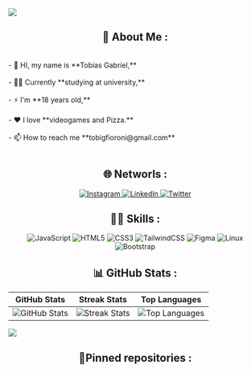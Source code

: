 [![](https://visitcount.itsvg.in/api?id=tobigfioroni&icon=9&color=7)](https://visitcount.itsvg.in)


<h2 align="center">💫 About Me :</h2>
<br>- 👋 HI, my name is **Tobias Gabriel,**<br><br>- 👨‍🎓 Currently **studying at university,**<br><br>- ⚡ I'm **18 years old,**<br><br>- ❤️ I love **videogames and Pizza.**<br><br>- 📫 How to reach me **tobigfioroni@gmail.com**
<br><br>

<h2 align="center">🌐 Networls :</h2>

<p align="center">
  <a href="https://instagram.com/tobigfioroni">
    <img src="https://img.shields.io/badge/Instagram-%23E4405F.svg?logo=Instagram&logoColor=white" alt="Instagram">
  </a>
  <a href="https://linkedin.com/in/www.linkedin.com/in/tobigfioroni">
    <img src="https://img.shields.io/badge/LinkedIn-%230077B5.svg?logo=linkedin&logoColor=white" alt="LinkedIn">
  </a>
  <a href="https://twitter.com/tobigfioroni">
    <img src="https://img.shields.io/badge/Twitter-%231DA1F2.svg?logo=Twitter&logoColor=white" alt="Twitter">
  </a>
</p>

<h2 align="center">👨‍💻 Skills :</h2>

<div align="center">
  <img src="https://img.shields.io/badge/javascript-%23323330.svg?style=flat-square&logo=javascript&logoColor=%23F7DF1E" alt="JavaScript">
  <img src="https://img.shields.io/badge/html5-%23E34F26.svg?style=flat-square&logo=html5&logoColor=white" alt="HTML5">
  <img src="https://img.shields.io/badge/css3-%231572B6.svg?style=flat-square&logo=css3&logoColor=white" alt="CSS3">
  <img src="https://img.shields.io/badge/tailwindcss-%2338B2AC.svg?style=flat-square&logo=tailwind-css&logoColor=white" alt="TailwindCSS">
  <img src="https://img.shields.io/badge/figma-%23F24E1E.svg?style=flat-square&logo=figma&logoColor=white" alt="Figma">
  <img src="https://img.shields.io/badge/Linux-FCC624?style=flat-square&logo=linux&logoColor=black" alt="Linux">
  <img src="https://img.shields.io/badge/bootstrap-%23563D7C.svg?style=flat-square&logo=bootstrap&logoColor=white" alt="Bootstrap">
</div>

<h2 align="center">📊 GitHub Stats :</h2>
<p align="center">

| GitHub Stats | Streak Stats | Top Languages |
|--------------|--------------|---------------|
| ![GitHub Stats](https://github-readme-stats.vercel.app/api?username=tobigfioroni&theme=dracula&hide_border=false&include_all_commits=false&count_private=false) | ![Streak Stats](https://github-readme-streak-stats.herokuapp.com/?user=tobigfioroni&theme=dracula&hide_border=false) | ![Top Languages](https://github-readme-stats.vercel.app/api/top-langs/?username=tobigfioroni&theme=dracula&hide_border=false&include_all_commits=false&count_private=false&layout=compact) |

![](https://github-profile-trophy.vercel.app/?username=tobigfioroni&theme=dracula&no-frame=false&no-bg=true&margin-w=4)

</p>

<h2 align="center">📌Pinned repositories :</h2> 
<br>
